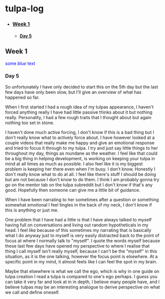 # tulpa-log

- ### [Week 1](#week-1)
    - #### [Day 5](#day-5)

## Week 1



<span style="color:blue">some *blue* text</span>

### Day 5

So unfortunately I have only decided to start this on the 5th day but the last few days have only been slow, but I'll give an overview of what has happened so far. 

When I first started I had a rough idea of my tulpas appearance, I haven't forced anything really I have had little passive thinks about it but nothing really. Personality, I had a few rough traits that I thought about but again nothing too set in stone.

I haven't done much active forcing, I don't know if this is a bad thing but I don't really know what to actively force about. I have however looked at a couple videos that really make me happy and give an emotional response and tried to focus it through to my tulpa. I try and just say little things to her throughout my day, things as mundane as the weather. I feel like that could be a big thing in helping development, is working on keeping your tulpa in mind at all times as much as possible. I also feel like it is my biggest problem is keeping her there even when I'm busy. I don't know. Honestly I don't really know what to do at all. I feel like there's stuff I should be doing but am not because I don't know to do them. I think I am probably gonna try go on the mentor tab on the tulpa subreddit but I don't know if that's any good. Hopefully then someone can give me a little bit of guidance.

When I have been narrating to her sometimes after a question or something somewhat emotional I feel tingles in the back of my neck, I don't know if this is anything or just me. 

One problem that I have had a little is that I have always talked to myself having full on conversations and living out random hypotheticals in my head. I feel like because of this sometimes my narrating that is basically what I do anyway just to myself is very easily distracted back to the point of focus at where I normally talk to "myself". I quote the words myself because these last few days have opened my perspective to where I realise that thing I call myself isn't really myself, because I can't be the "myself" in this situation, as it is the one talking, however the focus point is elsewhere. At a specific point in my mind, it almost feels like I can feel the spot in my brain.

Maybe that elsewhere is what we call the ego, which is why in one guide on tulpa creation I read a tulpa is compared to one's ego perhaps. I guess you can take it very far and look at in in depth, I believe  many people have, and I believe tulpas may be an interesting analogue to derive perspective on what we call and define oneself.
